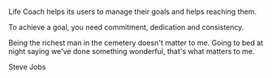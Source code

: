 Life Coach helps its users to manage their goals and helps reaching them.

To achieve a goal, you need commitment, dedication and consistency.

Being the richest man in the cemetery doesn't matter to me. Going to bed at night saying we've done something wonderful, that's what matters to me.

Steve Jobs
